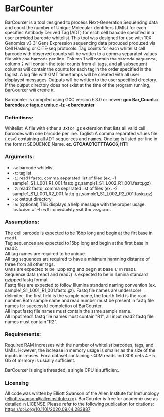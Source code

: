 # BarCounter
BarCounter is a tool designed to process Next-Generation Sequencing data and count the number of Unique Molecular Identifiers (UMIs) for each specified Antibody Derived Tag (ADT) for each cell barcode specified in a user provided barcode whitelist. This tool was designed for use with 10X Genomics v3 3' Gene Expression sequencing data produced produced via Cell Hashing or CITE-seq protocols. Tag counts for each whitelist cell barcode with observed counts will be written to a comma separated values file with one barcode per line. Column 1 will contain the barcode sequence, column 2 will contain the total counts from all tags, and all subsequent columns will contain the counts for each tag in the order specified in the taglist. A log file with GMT timestamps will be created with all user displayed messages. Outputs will be written to the user specified directory. If the output directory does not exist at the time of the program running, BarCounter will create it.

Barcounter is compiled using GCC version 6.3.0 or newer:  **gcc Bar_Count.c barcodes.c tags.c umis.c -lz -o barcounter**

### Definitions:
Whitelist: A file with either a .txt or .gz extension that lists all valid cell barcodes with one barcode per line.
Taglist: A comma separated values file (.csv) containing all ADT sequences and names. One tag is listed per line in the format SEQUENCE,Name.
**ex. GTCAACTCTTTAGCG,HT1**

### Arguments:
- `-w`: barcode whitelist  
- `-t`: taglist  
- `-1`: read1 fastq, comma separated list of files (ex. -1 sample1_S1_L001_R1_001.fastq.gz,sample1_S1_L002_R1_001.fastq.gz)  
- `-2`: read2 fastq, comma separated list of files (ex. -2 sample1_S1_L001_R2_001.fastq.gz,sample1_S1_L002_R2_001.fastq.gz)  
- `-o`: output directory  
- `-h`: (optional) This displays a help message with the proper usage. Inclusion of -h will immediately exit the program.  

### Assumptions:
The cell barcode is expected to be 16bp long and begin at the firt base in read1.  
Tag sequences are expected to 15bp long and begin at the first base in read2.  
All tag names are required to be unique.  
All tag sequences are required to have a minimum hamming distance of three from all other tags.  
UMIs are expected to be 12bp long and begin at base 17 in read1.  
Sequence data (read1 and read2) is expected to be in Ilumina standard gzipped fastq format.  
Fastq files are expected to follow Illumina standard naming convention (ex. sample1_S1_L001_R1_001.fastq.gz). Fastq file names 
are underscore delimited: the first field is the sample name, the fourth field is the read number. Both sample name and read 
number must be present in fastq file names for successful completion of BarCounter.  
All input fastq file names must contain the same sample name.  
All input read1 fastq file names must contain "R1", all input read2 fastq file names must contain "R2".  

### Requirements:
Required RAM increases with the number of whitelist barcodes, tags, and UMIs. However, the increase in memory usage is smaller as the size of the inputs increases. For a dataset containing ~40M reads and 30K cells 4 - 5 Gb of memory is usually sufficient.  

BarCounter is single threaded, a single CPU is sufficient.  

### Licensing
All code was written by Elliott Swanson of the Allen Institute for Immunology (elliott.swanson@alleninstitute.org). BarCounter is free for academic use as detailed in LICENSE. Please refer to the following publication for citations: https://doi.org/10.1101/2020.09.04.283887
